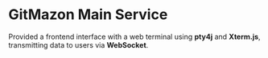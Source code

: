 
# GitMazon Main Service

Provided a frontend interface with a web terminal using **pty4j** and **Xterm.js**, transmitting data to users via **WebSocket**.







